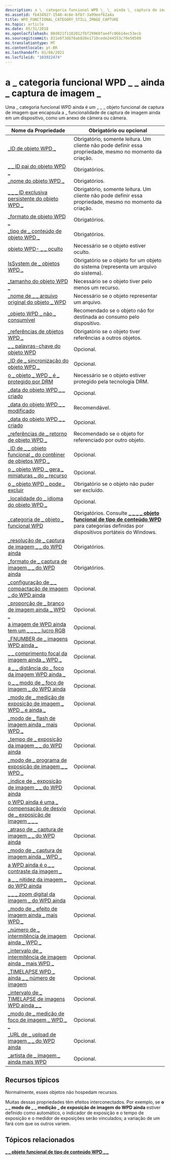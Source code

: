```yaml
---
description: a \_ categoria funcional WPD \_ \_ ainda \_ captura de imagem \_
ms.assetid: fb434927-1548-4c6e-bfb7-3a99eef62a4a
title: WPD_FUNCTIONAL_CATEGORY_STILL_IMAGE_CAPTURE
ms.topic: article
ms.date: 05/31/2018
ms.openlocfilehash: 88d821f1182012fbf29960fae4fc06b14ec53ecb
ms.sourcegitcommit: 831e8f3db78ab820e1710cede244553c70e50500
ms.translationtype: MT
ms.contentlocale: pt-BR
ms.lasthandoff: 01/08/2021
ms.locfileid: "103922474"
---
```

# <a name="wpd_functional_category_still_image_capture"></a>a \_ categoria funcional WPD \_ \_ ainda \_ captura de imagem \_

Uma \_ categoria funcional WPD ainda é um \_ \_ \_ objeto funcional de captura de imagem que encapsula a \_ funcionalidade de captura de imagem ainda em um dispositivo, como um anexo de câmera ou câmera.



| Nome da Propriedade                                                                                                            | Obrigatório ou opcional                                                                                                                                   |
|--------------------------------------------------------------------------------------------------------------------------|--------------------------------------------------------------------------------------------------------------------------------------------------------|
| [\_ID de objeto WPD \_](object-properties.md)                                                                   | Obrigatório, somente leitura. Um cliente não pode definir essa propriedade, mesmo no momento da criação.                                                                         |
| [\_ \_ ID pai do objeto WPD \_](object-properties.md)                                                    | Obrigatórios.                                                                                                                                              |
| [\_nome do objeto WPD \_](object-properties.md)                                                               | Obrigatórios.                                                                                                                                              |
| [\_ \_ \_ ID exclusiva persistente do objeto WPD \_](object-properties.md)                             | Obrigatório, somente leitura. Um cliente não pode definir essa propriedade, mesmo no momento da criação.                                                                         |
| [\_formato de objeto WPD \_](object-properties.md)                                                           | Obrigatórios.                                                                                                                                              |
| [\_tipo de \_ conteúdo de objeto WPD \_](object-properties.md)                                              | Obrigatórios.                                                                                                                                              |
| [objeto WPD- \_ \_ oculto](object-properties.md)                                                       | Necessário se o objeto estiver oculto.                                                                                                                      |
| [IsSystem de \_ objetos WPD \_](object-properties.md)                                                       | Obrigatório se o objeto for um objeto do sistema (representa um arquivo do sistema).                                                                                  |
| [\_tamanho do objeto WPD \_](object-properties.md)                                                               | Necessário se o objeto tiver pelo menos um recurso.                                                                                                      |
| [\_nome de \_ \_ arquivo original do objeto \_ WPD](object-properties.md)                                 | Necessário se o objeto representar um arquivo.                                                                                                              |
| [\_objeto WPD \_ não \_ consumível](object-properties.md)                                          | Recomendado se o objeto não for destinada ao consumo pelo dispositivo.                                                                                  |
| [\_referências de objetos WPD \_](object-properties.md)                                                   | Obrigatório se o objeto tiver referências a outros objetos.                                                                                                |
| [\_ \_ palavras-chave do objeto WPD](object-properties.md)                                                       | Opcional.                                                                                                                                              |
| [\_ID de \_ sincronização do objeto WPD \_](object-properties.md)                                                        | Opcional.                                                                                                                                              |
| [o \_ objeto \_ WPD \_ é \_ protegido por DRM](object-properties.md)                                     | Necessário se o objeto estiver protegido pela tecnologia DRM.                                                                                                 |
| [\_data do objeto WPD \_ \_ criado](object-properties.md)                                              | Opcional.                                                                                                                                              |
| [\_data do objeto WPD \_ \_ modificado](object-properties.md)                                            | Recomendável.                                                                                                                                           |
| [\_data do objeto WPD \_ \_ criado](object-properties.md)                                            | Opcional.                                                                                                                                              |
| [\_referências de \_ retorno de objeto WPD \_](object-properties.md)                                                                   | Recomendado se o objeto for referenciado por outro objeto.                                                                                             |
| [\_ID de \_ \_ objeto funcional \_ do contêiner de objetos WPD \_](object-properties.md)        | Opcional.                                                                                                                                              |
| [o \_ objeto WPD \_ gera \_ miniaturas \_ do \_ recurso](object-properties.md)    | Opcional.                                                                                                                                              |
| [o \_ objeto WPD \_ pode \_ excluir](object-properties.md)                                                                        | Obrigatório se o objeto não puder ser excluído.                                                                                                              |
| [\_localidade do \_ idioma do objeto WPD \_](object-properties.md)                                                                   | Opcional.                                                                                                                                              |
| [\_categoria de \_ objeto \_ funcional WPD](miscellaneous-properties.md)                         | Obrigatórios. Consulte [**\_ \_ \_ \_ objeto funcional de tipo de conteúdo WPD**](wpd-content-type-functional-object.md) para categorias definidas por dispositivos portáteis do Windows. |
| [\_resolução de \_ captura de imagem \_ \_ do WPD ainda](still-image-properties.md)                  | Obrigatórios.                                                                                                                                              |
| [\_formato de \_ captura de imagem \_ \_ do WPD ainda](still-image-properties.md)                          | Obrigatórios.                                                                                                                                              |
| [\_configuração de \_ \_ compactação de imagem \_ do WPD ainda](still-image-properties.md)                | Opcional.                                                                                                                                              |
| [\_proporção de \_ branco de imagem ainda \_ WPD \_](still-image-properties.md)                            | Opcional.                                                                                                                                              |
| [a imagem de WPD ainda tem um \_ \_ \_ \_ lucro RGB](still-image-properties.md)                                      | Opcional.                                                                                                                                              |
| [\_FNUMBER de \_ imagens WPD ainda \_](still-image-properties.md)                                         | Opcional.                                                                                                                                              |
| [\_ \_ comprimento focal da imagem ainda \_ WPD \_](still-image-properties.md)                              | Opcional.                                                                                                                                              |
| [a \_ \_ distância do \_ foco da imagem WPD ainda \_](still-image-properties.md)                          | Opcional.                                                                                                                                              |
| [o \_ \_ modo de \_ foco de imagem \_ do WPD ainda](still-image-properties.md)                                  | Opcional.                                                                                                                                              |
| [\_modo de \_ medição de exposição de imagem \_ WPD \_ e ainda \_](still-image-properties.md)         | Opcional.                                                                                                                                              |
| [\_modo de \_ flash de imagem ainda \_ mais WPD \_](still-image-properties.md)                                  | Opcional.                                                                                                                                              |
| [\_tempo de \_ exposição da imagem \_ \_ do WPD ainda](still-image-properties.md)                            | Opcional.                                                                                                                                              |
| [\_modo de \_ programa de exposição de imagem \_ \_ WPD \_](still-image-properties.md)           | Opcional.                                                                                                                                              |
| [\_índice de \_ exposição de imagem \_ \_ do WPD ainda](still-image-properties.md)                          | Opcional.                                                                                                                                              |
| [o WPD ainda é uma \_ compensação de desvio de \_ exposição de imagem \_ \_ \_](still-image-properties.md) | Opcional.                                                                                                                                              |
| [\_atraso de \_ captura de imagem \_ \_ do WPD ainda](still-image-properties.md)                            | Opcional.                                                                                                                                              |
| [\_modo de \_ captura de imagem ainda \_ WPD \_](still-image-properties.md)                              | Opcional.                                                                                                                                              |
| [a WPD ainda é o \_ \_ contraste da imagem \_](still-image-properties.md)                                       | Opcional.                                                                                                                                              |
| [a \_ \_ nitidez da imagem \_ do WPD ainda](still-image-properties.md)                                     | Opcional.                                                                                                                                              |
| [\_ \_ \_ zoom digital da imagem \_ do WPD ainda](still-image-properties.md)                              | Opcional.                                                                                                                                              |
| [\_modo de \_ efeito de imagem ainda \_ mais WPD \_](still-image-properties.md)                                | Opcional.                                                                                                                                              |
| [\_número de \_ intermitência de imagem ainda \_ WPD \_](still-image-properties.md)                              | Opcional.                                                                                                                                              |
| [\_intervalo de \_ intermitência de imagem ainda \_ mais WPD \_](still-image-properties.md)                          | Opcional.                                                                                                                                              |
| [\_TIMELAPSE WPD \_ ainda \_ \_ número de imagem](still-image-properties.md)                      | Opcional.                                                                                                                                              |
| [\_intervalo de \_ TIMELAPSE de imagens WPD ainda \_ \_](still-image-properties.md)                  | Opcional.                                                                                                                                              |
| [\_modo de \_ medição de foco de imagem \_ WPD \_ \_](still-image-properties.md)               | Opcional.                                                                                                                                              |
| [\_URL de \_ upload de imagem \_ \_ do WPD ainda](still-image-properties.md)                                  | Opcional.                                                                                                                                              |
| [\_artista de \_ imagem \_ ainda mais WPD](still-image-properties.md)                                           | Opcional.                                                                                                                                              |



 

## <a name="typical-resources"></a>Recursos típicos

Normalmente, esses objetos não hospedam recursos.

Muitas dessas propriedades têm efeitos interconectados. Por exemplo, se **o \_ \_ modo de \_ \_ medição \_ de exposição de imagem do WPD ainda** estiver definido como automático, o indicador de exposição e o tempo de exposição e o medidor de exposições serão vinculados; a variação de um fará com que os outros variem.

## <a name="related-topics"></a>Tópicos relacionados

<dl> <dt>

[**\_ \_ objeto funcional de tipo de conteúdo WPD \_ \_**](wpd-content-type-functional-object.md)
</dt> </dl>

 

 



